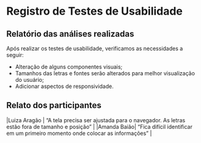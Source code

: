 # Registro de Testes de Usabilidade

## Relatório das análises realizadas 

Após realizar os testes de usabilidade, verificamos as necessidades a seguir:
* Alteração de alguns componentes visuais;
* Tamanhos das letras e fontes serão alterados para melhor visualização do usuário;
* Adicionar aspectos de responsividade.

## Relato dos participantes 

|Luiza Aragão | “A tela precisa ser ajustada para o navegador. As letras estão fora de tamanho e posição” |
|Amanda Baião| “Fica difícil identificar em um primeiro momento onde colocar as informações” |
